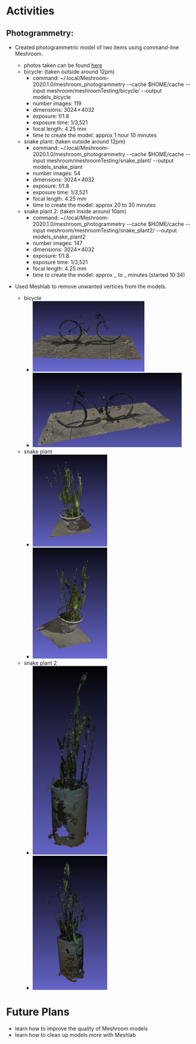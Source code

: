 # Activities

## Photogrammetry:

- Created photogrammetric model of two items using command-line Meshroom.
  - photos taken can be found [here](https://github.com/evelynhasama/meshroomTesting)
  - bicycle: (taken outside around 12pm)
    -  command: ~/.local/Meshroom-2020.1.0/meshroom_photogrammetry --cache $HOME/cache --input meshroom/meshroomTesting/bicycle/ --output models_bicycle
    -  number images: 119
    -  dimensions: 3024 × 4032 
    -  exposure: f/1.8
    -  exposure time: 1/3,521
    -  focal length: 4.25 mm
    -  time to create the model: approx 1 hour 10 minutes
  - snake plant: (taken outside around 12pm)
    -  command: ~/.local/Meshroom-2020.1.0/meshroom_photogrammetry --cache $HOME/cache --input meshroom/meshroomTesting/snake_plant/ --output models_snake_plant
    -  number images: 54
    -  dimensions: 3024 × 4032 
    -  exposure: f/1.8
    -  exposure time: 1/3,521
    -  focal length: 4.25 mm
    -  time to create the model: approx 20 to 30 minutes
  -  snake plant 2:  (taken inside around 10am)
     -  command: ~/.local/Meshroom-2020.1.0/meshroom_photogrammetry --cache $HOME/cache --input meshroom/meshroomTesting/snake_plant2/ --output models_snake_plant2
     -  number images: 147
     -  dimensions: 3024 × 4032 
     -  exposure: f/1.8
     -  exposure time: 1/3,521
     -  focal length: 4.25 mm
     -  time to create the model: approx _ to _ minutes  (started 10:34)   
         
- Used Meshlab to remove unwanted vertices from the models.
  - bicycle
    - <img src="https://github.com/evelynhasama/CSResearch/blob/master/Spring2021-Reports/2021-03-23/bicycle1.png" width=300>
    - <img src="https://github.com/evelynhasama/CSResearch/blob/master/Spring2021-Reports/2021-03-23/bicycle2.png" width=400>
  - snake plant
    - <img src="https://github.com/evelynhasama/CSResearch/blob/master/Spring2021-Reports/2021-03-23/snake-plant1.png" width=200>
    - <img src="https://github.com/evelynhasama/CSResearch/blob/master/Spring2021-Reports/2021-03-23/snake-plant2.png" width=200>
  - snake plant 2
    - <img src="https://github.com/evelynhasama/CSResearch/blob/master/Spring2021-Reports/2021-03-23/snake-plant2-1.png" width=200>
    - <img src="https://github.com/evelynhasama/CSResearch/blob/master/Spring2021-Reports/2021-03-23/snake-plant2-2.png" width=200>


# Future Plans

- learn how to improve the quality of Meshroom models
- learn how to clean up models more with Meshlab



